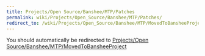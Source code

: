 ```yaml
---
title: Projects/Open Source/Banshee/MTP/Patches
permalink: wiki/Projects/Open_Source/Banshee/MTP/Patches/
redirect_to: /wiki/Projects/Open_Source/Banshee/MTP/MovedToBansheeProject/
---
```


You should automatically be redirected to [Projects/Open Source/Banshee/MTP/MovedToBansheeProject](/wiki/Projects/Open_Source/Banshee/MTP/MovedToBansheeProject/)
